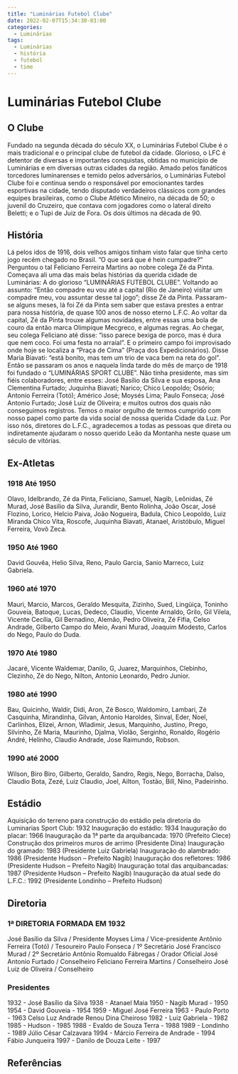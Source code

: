 ```yaml
---
title: "Luminárias Futebol Clube"
date: 2022-02-07T15:34:30-03:00
categories:
  - Luminárias
tags:
  - Luminárias
  - história
  - futebol
  - time
---
```

# Luminárias Futebol Clube #
## O Clube ##
Fundado na segunda década do século XX, o Luminárias Futebol Clube é o mais tradicional e o principal clube de futebol da cidade. Glorioso, o LFC é detentor de diversas e importantes conquistas, obtidas no município de Luminárias e em diversas outras cidades da região. Amado pelos fanáticos torcedores luminarenses e temido pelos adversários, o Luminárias Futebol Clube foi e continua sendo o responsável por emocionantes tardes esportivas na cidade, tendo disputado verdadeiros clássicos com grandes equipes brasileiras, como o Clube Atlético Mineiro, na década de 50; o juvenil do Cruzeiro, que contava com jogadores como o lateral direito Beletti; e o Tupi de Juiz de Fora. Os dois últimos na década de 90.
## História ##
Lá pelos idos de 1916, dois velhos amigos tinham visto falar que tinha certo jogo recém chegado no Brasil. ”O que será que é hein cumpadre?” Perguntou o tal Feliciano Ferreira Martins ao nobre colega Zé da Pinta. Começava ali uma das mais belas histórias da querida cidade de Luminárias: A do glorioso “LUMINÁRIAS FUTEBOL CLUBE”.
Voltando ao assunto: “Então compadre eu vou até a capital (Rio de Janeiro) visitar um compadre meu, vou assuntar desse tal jogo”; disse Zé da Pinta. Passaram-se alguns meses, lá foi Zé da Pinta sem saber que estava prestes a entrar para nossa história, de quase 100 anos de nosso eterno L.F.C.
Ao voltar da capital, Zé da Pinta trouxe algumas novidades, entre essas uma bola de couro da então marca Olimpique Mecgreco, e algumas regras. Ao chegar, seu colega Feliciano até disse: “isso parece bexiga de porco, mas é dura que nem coco. Foi uma festa no arraial”.
E o primeiro campo foi improvisado onde hoje se localiza a “Praça de Cima” (Praça dos Expedicionários). Disse Maria Biavati: “está bonito, mas tem um trio de vaca bem na reta do gol”.
Então se passaram os anos e naquela linda tarde do mês de março de 1918 foi fundado o “LUMINÁRIAS SPORT CLUBE”. Não tinha presidente, mas sim fiéis colaboradores, entre esses: José Basílio da Silva e sua esposa, Ana Clementina Furtado; Juquinha Biavati; Narico; Chico Leopoldo; Osório; Antonio Ferreira (Totó); Américo José; Moysés Lima; Paulo Fonseca; José Antonio Furtado; José Luiz de Oliveira; e muitos outros dos quais não conseguimos registros.
Temos o maior orgulho de termos cumprido com nosso papel como parte da vida social de nossa querida Cidade da Luz. Por isso nós, diretores do L.F.C., agradecemos a todas as pessoas que direta ou indiretamente ajudaram o nosso querido Leão da Montanha neste quase um século de vitórias.
## Ex-Atletas ##
### 1918 Até 1950 ###
Olavo, Idelbrando, Zé da Pinta, Feliciano, Samuel, Nagib, Leônidas, Zé Murad, José Basilio da Silva, Jurandir, Bento Rolinha, João Oscar, José Flozino, Lorico, Helcio Paiva, João Nogueira, Badula, Chico Leopoldo, Luiz Miranda Chico Vita, Roscofe, Juquinha Biavati, Atanael, Aristóbulo, Miguel Ferreira, Vovô Zeca.
### 1950 Até 1960 ###
David Gouvêa, Helio Silva, Reno, Paulo Garcia, Sanio Marreco, Luiz Gabriela.
### 1960 até 1970 ###
Mauri, Marcio, Marcos, Geraldo Mesquita, Zizinho, Sued, Lingüiça, Toninho Gouveia, Batoque, Lucas, Dedeco, Claudio, Vicente Arnaldo, Grilo, Gil Vilela, Vicente Cecília, Gil Bernadino, Alemão, Pedro Oliveira, Zé Fifia, Celso Andrade, Gilberto Campo do Meio, Avani Murad, Joaquim Modesto, Carlos do Nego, Paulo do Duda.
### 1970 Até 1980 ###
Jacaré, Vicente Waldemar, Danilo, G, Juarez, Marquinhos, Clebinho, Clezinho, Zé do Nego, Nilton, Antonio Leonardo, Pedro Junior.
### 1980 até 1990 ###
Bau, Quicinho, Waldir, Didi, Aron, Zé Bosco, Waldomiro, Lambari, Zé Casquinha, Mirandinha, Gilvan, Antonio Haroldes, Sinval, Eder, Noel, Carlinhos, Elizei, Arnon, Wladimir, Jesus, Marquinho, Justino, Prego, Silvinho, Zé Maria, Maurinho, Djalma, Violão, Serginho, Ronaldo, Rogério André, Helinho, Claudio Andrade, Jose Raimundo, Robson.
### 1990 até 2000 ###
Wilson, Biro Biro, Gilberto, Geraldo, Sandro, Regis, Nego, Borracha, Dalso, Claudio Bota, Zezé, Luiz Claudio, Joel, Ailton, Tostão, Bill, Nino, Padeirinho.
## Estádio ##
Aquisição do terreno para construção do estádio pela diretoria do Luminarias Sport Club: 1932
Inauguração do estádio: 1934
Inauguração do placar: 1966
Inauguração da 1ª parte da arquibancada: 1970 (Prefeito Clece)
Construção dos primeiros muros de arrimo (Presidente Dina)
Inauguração do gramado: 1983 (Presidente Luiz Gabriela)
Inauguração do alambrado: 1986 (Presidente Hudson – Prefeito Nagib)
Inauguração dos refletores: 1986 (Presidente Hudson – Prefeito Nagib)
Inauguração total das arquibancadas: 1987 (Presidente Hudson – Prefeito Nagib)
Inauguração da atual sede do L.F.C.: 1992 (Presidente Londinho – Prefeito Hudson)
## Diretoria ##
### 1ª DIRETORIA FORMADA EM  1932 ###
José Basílio da Silva / Presidente
Moyses Lima / Vice-presidente
Antônio Ferreira (Totó) / Tesoureiro
Paulo Fonseca / 1º Secretário
José Francisco Murad / 2º Secretário
Antônio Romualdo Fábregas / Orador Oficial
José Antonio Furtado / Conselheiro
Feliciano Ferreira Martins / Conselheiro
José Luiz de Oliveira / Conselheiro 
### Presidentes ###
1932 - José Basílio da Silva
1938 - Atanael Maia
1950 - Nagib Murad - 1950
1954 - David Gouveia - 1954
1959 - Miguel José Ferreira
1963 - Paulo Porto - 1963
Celso Luz Andrade
Renou
Dina
Cheiroso
1982 - Luiz Gabriela - 1982
1985 - Hudson - 1985
1988 - Evaldo de Souza Terra - 1988
1989 - Londinho - 1989
Júlio César Calzavara
1994 - Márcio Ferreira de Andrade - 1994
Fábio Junqueira
1997 - Danilo de Douza Leite - 1997
## Referências ##
